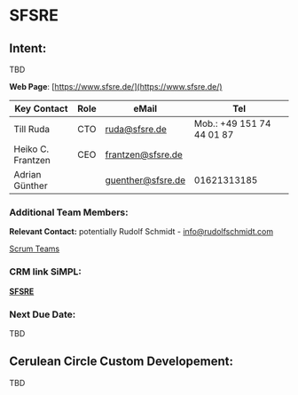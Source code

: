 # SFSRE

## Intent:

TBD

**Web Page**: [https://www.sfsre.de/](https://www.sfsre.de/)

| **Key Contact** | **Role** | **eMail** | **Tel** |
| --- | --- | --- | --- |
| Till Ruda | CTO | [ruda@sfsre.de](mailto:ruda@sfsre.de) | Mob.: +49 151 74 44 01 87 |
| Heiko C. Frantzen | CEO | [frantzen@sfsre.de](mailto:frantzen@sfsre.de) |     |
| Adrian Günther |     | guenther@sfsre.de | 01621313185 |

### **Additional Team Members:**

**Relevant Contact:** potentially Rudolf Schmidt - [info@rudolfschmidt.com](mailto:info@rudolfschmidt.com)

[Scrum Teams](./2cu.atlassian.net/wiki/spaces/CCU/pages/88211457/Scrum_Teams.md)

### **CRM link SiMPL:**

[**SFSRE**](https://app.simplapp.io/company/kfEUhQ9rSPV3Y4KM)

### **Next Due Date:**

TBD

## Cerulean Circle Custom Developement:

TBD